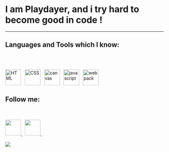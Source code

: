   <h1>I am Playdayer, and i try hard to become good in code !</h1>
  <hr>
  
  <h2><strong>Languages and Tools which I know:</strong></h2> <br> <br>
  
  <img src = "https://cdn-icons-png.flaticon.com/512/732/732212.png" width = "50" height = "50" alt="HTML"> &nbsp;
  <img src = "https://cdn-icons-png.flaticon.com/512/732/732190.png" width = "50" height = "50" alt="CSS"> &nbsp;
  <img src = "https://media.discordapp.net/attachments/1022799980777443391/1059851933709516800/canvas.png" width = "50" height = "50" alt="canvas"> &nbsp;
  <img src = "https://cdn-icons-png.flaticon.com/512/5968/5968292.png" width = "50" height = "50" alt="javascript"> &nbsp;
  <img src = "https://media.discordapp.net/attachments/1012402566547640320/1053411734318231723/webpack-icon.png?width=513&height=513" width = "50" height = "50" alt="webpack">
  
  <h2><strong>Follow me:</strong></h2> <br> <br>
  <a href = "https://discord.gg/K7C3kq7Azh"> <img src = "https://play-lh.googleusercontent.com/Wvjx6rVlC1rGWKkln3r-23ICKV--sxEEUuq7jd15BeJan8v-wS7TGwm0NHXqqon18w" width = "50" height = "50"> </a> &nbsp;
  <a href = "https://www.youtube.com/channel/UCrnlCMJViU3sjAolodU3hMg"> <img src = "https://cdn-icons-png.flaticon.com/512/1384/1384060.png" width = "50" height = "50"> </a> &nbsp; <br> <br>
  <img src = "https://lanyard.cnrad.dev/api/753563486352572479"> &nbsp;
